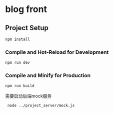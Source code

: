 # blog front
## Project Setup

```sh
npm install
```

### Compile and Hot-Reload for Development

```sh
npm run dev
```

### Compile and Minify for Production

```sh
npm run build
```


需要启动后端mock服务
```
 node ../project_server/mock.js 
```